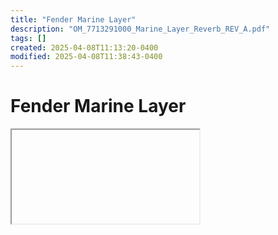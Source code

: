 ```yaml
---
title: "Fender Marine Layer"
description: "OM_7713291000_Marine_Layer_Reverb_REV_A.pdf"
tags: []
created: 2025-04-08T11:13:20-0400
modified: 2025-04-08T11:38:43-0400
---
```

# Fender Marine Layer

  
  

<iframe src=""></iframe>
